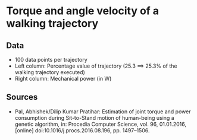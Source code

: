 # Torque and angle velocity of a walking trajectory

## Data
* 100 data points per trajectory
* Left column: Percentage value of trajectory (25.3 ==> 25.3% of the walking trajectory executed)
* Right column: Mechanical power (in W)

## Sources 
* Pal, Abhishek/Dilip Kumar Pratihar: Estimation of joint torque and power consumption during Sit-to-Stand motion of human-being using a genetic algorithm, in: Procedia Computer Science, vol. 96, 01.01.2016, [online] doi:10.1016/j.procs.2016.08.196, pp. 1497–1506.
